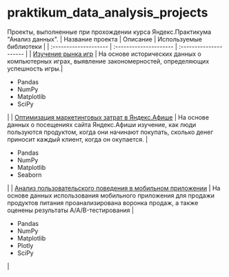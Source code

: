 # praktikum_data_analysis_projects
Проекты, выполненные при прохождении курса Яндекс.Практикума "Анализ данных".
| Название проекта | Описание | Используемые библиотеки |
| :-------------------- | :--------------------- | :--------------------- |
| [Изучение рынка игр](https://github.com/vetater/praktikum_data_analysis_projects/tree/master/game_market) | На основе исторических данных о компьютерных играх, выявление закономерностей, определяющих успешность игры.| <ul><li>Pandas</li><li>NumPy</li><li>Matplotlib</li><li>SciPy</li></ul> |
| [Оптимизация маркетинговых затрат в Яндекс.Афише](https://github.com/vetater/praktikum_data_analysis_projects/tree/master/afisha_yandex) | На основе данных о посещениях сайта Яндекс.Афиши изучение, как люди пользуются продуктом, когда они начинают покупать, сколько денег приносит каждый клиент, когда он окупается. | <ul><li>Pandas</li><li>NumPy</li><li>Matplotlib</li><li>Seaborn</li></ul> |
| [Анализ пользовательского поведения в мобильном приложении](https://github.com/vetater/praktikum_data_analysis_projects/tree/master/mobile_app) | На основе данных использования мобильного приложения для продажи продуктов питания проанализирована воронка продаж, а также оценены результаты A/A/B-тестирования | <ul><li>Pandas</li><li>NumPy</li><li>Matplotlib</li><li>Plotly</li><li>SciPy</li></ul> |